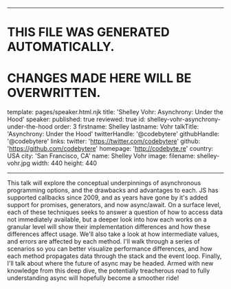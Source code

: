 ----

# THIS FILE WAS GENERATED AUTOMATICALLY.
# CHANGES MADE HERE WILL BE OVERWRITTEN.

template: pages/speaker.html.njk
title: 'Shelley Vohr: Asynchrony: Under the Hood'
speaker:
  published: true
  reviewed: true
  id: shelley-vohr-asynchrony-under-the-hood
  order: 3
  firstname: Shelley
  lastname: Vohr
  talkTitle: 'Asynchrony: Under the Hood'
  twitterHandle: '@codebytere'
  githubHandle: '@codebytere'
  links:
    twitter: 'https://twitter.com/codebytere'
    github: 'https://github.com/codebytere'
    homepage: 'http://codebyte.re'
  country: USA
  city: 'San Francisco, CA'
  name: Shelley Vohr
  image:
    filename: shelley-vohr.jpg
    width: 440
    height: 440

----

This talk will explore the conceptual underpinnings of asynchronous
programming options, and the drawbacks and advantages to each. JS has supported
callbacks since 2009, and as years have gone by it's added support for
promises, generators, and now async/await. On a surface level, each of these
techniques seeks to answer a question of how to access data not immediately
available, but a deeper look into how each works on a granular level will show
their implementation differences and how these differences affect usage. We'll
also take a look at how intermediate values, and errors are affected by each
method.  I'll walk through a series of scenarios so you can better visualize
performance differences, and how each method propagates data through the stack
and the event loop. Finally, I'll talk about where the future of async may be
headed. Armed with new knowledge from this deep dive, the potentially
treacherous road to fully understanding async will hopefully become a smoother
ride!